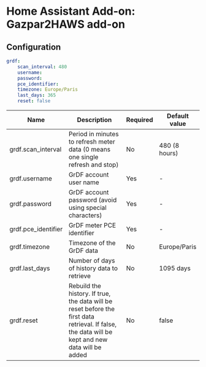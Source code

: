 # Home Assistant Add-on: Gazpar2HAWS add-on

## Configuration

```yaml
grdf:
    scan_interval: 480
    username:
    password:
    pce_identifier:
    timezone: Europe/Paris
    last_days: 365
    reset: false 
```

| Name | Description | Required | Default value |
|---|---|---|---|
| grdf.scan_interval  |  Period in minutes to refresh meter data (0 means one single refresh and stop)  | No | 480 (8 hours) |
| grdf.username  |  GrDF account user name | Yes | - |
| grdf.password  | GrDF account password (avoid using special characters)  | Yes | - |
| grdf.pce_identifier  | GrDF meter PCE identifier | Yes | - |
| grdf.timezone | Timezone of the GrDF data | No | Europe/Paris |
| grdf.last_days  | Number of days of history data to retrieve  | No | 1095 days |
| grdf.reset  | Rebuild the history. If true, the data will be reset before the first data retrieval. If false, the data will be kept and new data will be added  | No | false |

